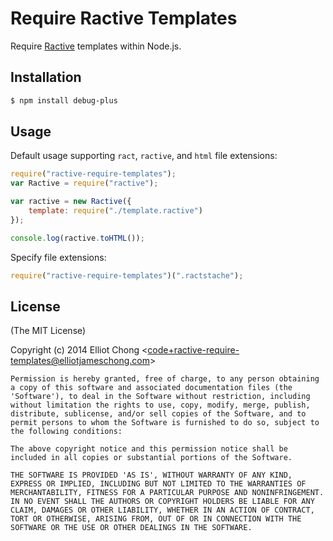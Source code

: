 # Require Ractive Templates

Require [Ractive](http://www.ractivejs.org/) templates within Node.js.

## Installation

```bash
$ npm install debug-plus
```

## Usage

Default usage supporting `ract`, `ractive`, and `html` file extensions:
```JavaScript
require("ractive-require-templates");
var Ractive = require("ractive");

var ractive = new Ractive({
	template: require("./template.ractive")
});

console.log(ractive.toHTML());
```

Specify file extensions:
```JavaScript
require("ractive-require-templates")(".ractstache");
```

## License

(The MIT License)

Copyright (c) 2014 Elliot Chong &lt;code+ractive-require-templates@elliotjameschong.com&gt;

	Permission is hereby granted, free of charge, to any person obtaining
	a copy of this software and associated documentation files (the
	'Software'), to deal in the Software without restriction, including
	without limitation the rights to use, copy, modify, merge, publish,
	distribute, sublicense, and/or sell copies of the Software, and to
	permit persons to whom the Software is furnished to do so, subject to
	the following conditions:

	The above copyright notice and this permission notice shall be
	included in all copies or substantial portions of the Software.

	THE SOFTWARE IS PROVIDED 'AS IS', WITHOUT WARRANTY OF ANY KIND,
	EXPRESS OR IMPLIED, INCLUDING BUT NOT LIMITED TO THE WARRANTIES OF
	MERCHANTABILITY, FITNESS FOR A PARTICULAR PURPOSE AND NONINFRINGEMENT.
	IN NO EVENT SHALL THE AUTHORS OR COPYRIGHT HOLDERS BE LIABLE FOR ANY
	CLAIM, DAMAGES OR OTHER LIABILITY, WHETHER IN AN ACTION OF CONTRACT,
	TORT OR OTHERWISE, ARISING FROM, OUT OF OR IN CONNECTION WITH THE
	SOFTWARE OR THE USE OR OTHER DEALINGS IN THE SOFTWARE.
